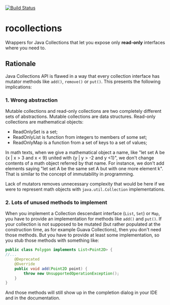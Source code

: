 [![Build Status](https://travis-ci.org/Suseika/readonly-collections.svg?branch=master)](https://travis-ci.org/Suseika/readonly-collections)

# rocollections

Wrappers for Java Collections that let you expose only <b>read-only</b> 
interfaces where you need to.

## Rationale

Java Collections API is flawed in a way that every collection interface has 
mutator methods like `add()`, `remove()` or `put()`. This presents the following 
implications:

### 1. Wrong abstraction

Mutable collections and read-only collections are two completely different sets 
of abstractions. Mutable collections are data structures. Read-only collections 
are mathematical objects: 

- ReadOnlySet is a set;
- ReadOnlyList is function from integers to members of some set;
- ReadOnlyMap is a function from a set of keys to a set of values;

In math texts, when we give a mathematical object a name, like "let set A be 
{x | x > 3 and x < 9} united with {y | y > -2 and y <1}", we don't change 
contents of a math object referred by that name. For instance, we don't add 
elements saying "let set A be the same set A but with one more element k". That 
is similar to the concept of immutability in programming.

Lack of mutators removes unnecessary complexity that would be here if we were to
represent math objects with `java.util.Collection` implementations.

### 2. Lots of unused methods to implement

When you implement a Collection descendant interface (`List`, `Set`) or `Map`, 
you have to provide an implementation for methods like `add()` and `put()`. If 
your collection is not supposed to be mutated (but rather populated at the 
construction time, as for example Guava Collections), then you don't need those 
methods. But you have to provide at least some implementation, so you stub those 
methods with something like:

```java
public class Polygon implements List<Point2D> {
//...
    @Deprecated
    @Override
    public void add(Point2D point) {
        throw new UnsupportedOperationException();
    }
}
```

And those methods will still show up in the completion dialog in your IDE and in
the documentation.

